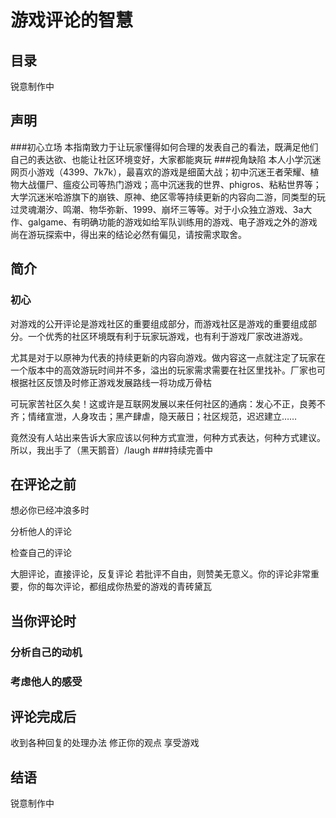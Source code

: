 # 游戏评论的智慧
## 目录
锐意制作中
## 声明
###初心立场
本指南致力于让玩家懂得如何合理的发表自己的看法，既满足他们自己的表达欲、也能让社区环境变好，大家都能爽玩
###视角缺陷
本人小学沉迷网页小游戏（4399、7k7k），最喜欢的游戏是细菌大战；初中沉迷王者荣耀、植物大战僵尸、瘟疫公司等热门游戏；高中沉迷我的世界、phigros、粘粘世界等；大学沉迷米哈游旗下的崩铁、原神、绝区零等持续更新的内容向二游，同类型的玩过灵魂潮汐、鸣潮、物华弥新、1999、崩坏三等等。对于小众独立游戏、3a大作、galgame、有明确功能的游戏如给军队训练用的游戏、电子游戏之外的游戏尚在游玩探索中，得出来的结论必然有偏见，请按需求取舍。
## 简介
### 初心
对游戏的公开评论是游戏社区的重要组成部分，而游戏社区是游戏的重要组成部分。一个优秀的社区环境既有利于玩家玩游戏，也有利于游戏厂家改进游戏。

尤其是对于以原神为代表的持续更新的内容向游戏。做内容这一点就注定了玩家在一个版本中的高效游玩时间并不多，溢出的玩家需求需要在社区里找补。厂家也可根据社区反馈及时修正游戏发展路线一将功成万骨枯

可玩家苦社区久矣！这或许是互联网发展以来任何社区的通病：发心不正，良莠不齐；情绪宣泄，人身攻击；黑产肆虐，隐天蔽日；社区规范，迟迟建立……

竟然没有人站出来告诉大家应该以何种方式宣泄，何种方式表达，何种方式建议。所以，我出手了（黑天鹅音）/laugh
###持续完善中
## 在评论之前
想必你已经冲浪多时

分析他人的评论

检查自己的评论

大胆评论，直接评论，反复评论
若批评不自由，则赞美无意义。你的评论非常重要，你的每次评论，都组成你热爱的游戏的青砖黛瓦
## 当你评论时
### 分析自己的动机

### 考虑他人的感受

###

## 评论完成后
收到各种回复的处理办法
修正你的观点
享受游戏
## 结语
锐意制作中
